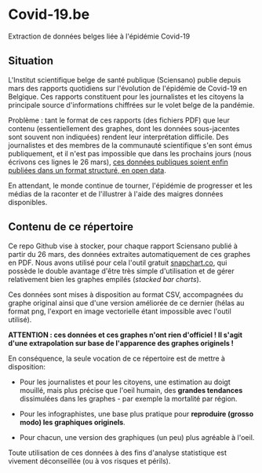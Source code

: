 # Covid-19.be
 Extraction de données belges liée à l'épidémie Covid-19
 
 ## Situation
 
 L'Institut scientifique belge de santé publique (Sciensano) publie depuis mars des rapports quotidiens sur l'évolution de l'épidémie de Covid-19 en Belgique. Ces rapports constituent pour les journalistes et les citoyens la principale source d'informations chiffrées sur le volet belge de la pandémie.
 
Problème : tant le format de ces rapports (des fichiers PDF) que leur contenu (essentiellement des graphes, dont les données sous-jacentes sont souvent non indiquées) rendent leur interprétation difficile. Des journalistes et des membres de la communauté scientifique s'en sont émus publiquement, et il n'est pas impossible que dans les prochains jours (nous écrivons ces lignes le 26 mars), [ces données publiques soient enfin publiées dans un format structuré, en open data](https://www.rtbf.be/info/belgique/detail_quand-le-federal-refuse-d-ouvrir-les-donnees-sur-l-epidemie-de-coronavirus-un-probleme-majeur-qui-retarde-les-scientifiques?id=10466339). 

En attendant, le monde continue de tourner, l'épidémie de progresser et les médias de la raconter et de l'illustrer à l'aide des maigres données disponibles.

## Contenu de ce répertoire

Ce repo Github vise à stocker, pour chaque rapport Sciensano publié à partir du 26 mars, des données extraites automatiquement de ces graphes en PDF. Nous avons utilisé pour cela l'outil gratuit [snapchart.co](https://www.snapchart.co/), qui possède le double avantage d'être très simple d'utilisation et de gérer relativement bien les graphes empilés (*stacked bar charts*).

Ces données sont mises à disposition au format CSV, accompagnées du graphe original ainsi que d'une version améliorée de ce dernier (hélas au format png, l'export en image vectorielle étant impossible avec l'outil utilisé).

**ATTENTION : ces données et ces graphes n'ont rien d'officiel ! Il s'agit d'une extrapolation sur base de l'apparence des graphes originels !** 

En conséquence, la seule vocation de ce répertoire est de mettre à disposition:

- Pour les journalistes et pour les citoyens, une estimation au doigt mouillé, mais plus précise que l'oeil humain, des **grandes tendances** dissimulées dans les graphes - par exemple la mortalité par région.

- Pour les infographistes, une base plus pratique pour **reproduire (grosso modo) les graphiques originels**.

- Pour chacun, une version des graphiques (un peu) plus agréable à l'oeil.

Toute utilisation de ces données à des fins d'analyse statistique est vivement déconseillée (ou à vos risques et périls).


